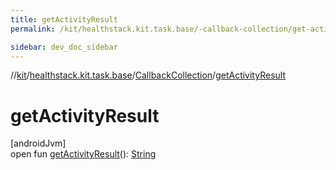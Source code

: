 ```yaml
---
title: getActivityResult
permalink: /kit/healthstack.kit.task.base/-callback-collection/get-activity-result.html

sidebar: dev_doc_sidebar
---
```

//[kit](../../../index.html)/[healthstack.kit.task.base](../index.html)/[CallbackCollection](index.html)/[getActivityResult](get-activity-result.html)



# getActivityResult



[androidJvm]\
open fun [getActivityResult](get-activity-result.html)(): [String](https://kotlinlang.org/api/latest/jvm/stdlib/kotlin/-string/index.html)




